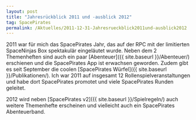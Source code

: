 ```yaml
---
layout: post
title: "Jahresrückblick 2011 und -ausblick 2012"
tag: SpacePirates
permalink: /Aktuelles/2011-12-31-Jahresrueckblick2011und-ausblick2012
---
```


2011 war für mich das SpacePirates Jahr, das auf der RPC mit der limitierten SpaceNinjas Box spektakulär eingeläutet wurde. Neben dem 2 Themenheften sind auch ein paar [Abenteuer]({{ site.baseurl }}/Abenteuer/) erschienen und die SpacePirates App ist erwachsen geworden. Zudem gibt es seit September die coolen [SpacePirates Würfel]({{ site.baseurl }}/Publikationen/). Ich war 2011 auf insgesamt 12 Rollenspielveranstaltungen und habe dort SpacePirates promotet und viele SpacePirates Runden geleitet.

2012 wird neben [SpacePirates v2]({{ site.baseurl }}/Spielregeln/) auch weitere Themenhefte erscheinen und vielleicht auch ein SpacePirates Abenteuerband.
